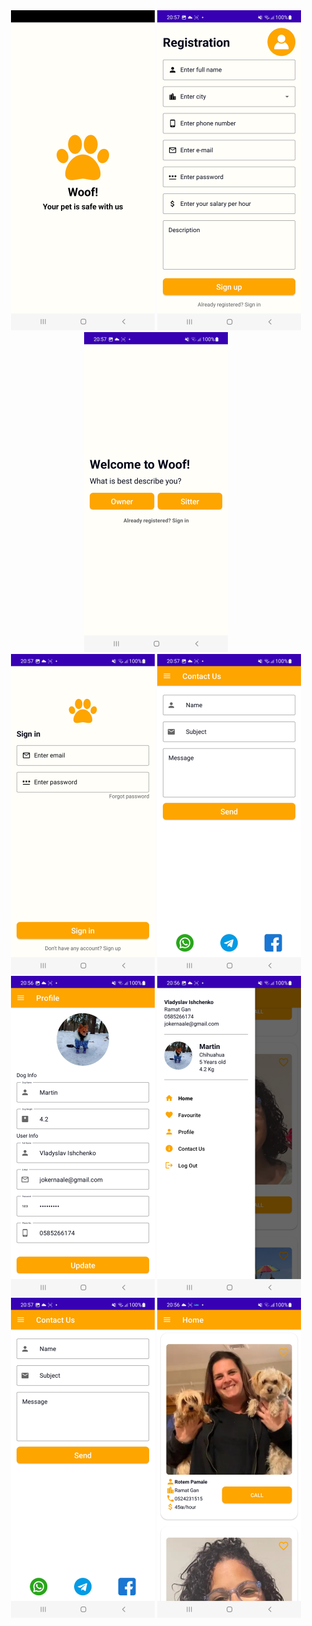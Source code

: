<div align="center">
  <img src="https://github.com/vlady98ish/DogSitterProject/blob/master/Screenshot/Screenshot_20230221-205858.jpg" width="230px" />  
  <img src="https://github.com/vlady98ish/DogSitterProject/blob/master/Screenshot/Screenshot_20230221-205730.jpg" width="230px" />  
  <img src="https://github.com/vlady98ish/DogSitterProject/blob/master/Screenshot/Screenshot_20230221-205722.jpg" width="230px" /><br>
  <img src="https://github.com/vlady98ish/DogSitterProject/blob/master/Screenshot/Screenshot_20230221-205713.jpg" width="230px" />  
  <img src="https://github.com/vlady98ish/DogSitterProject/blob/master/Screenshot/Screenshot_20230221-205705.jpg" width="230px" />
  <img src="https://github.com/vlady98ish/DogSitterProject/blob/master/Screenshot/Screenshot_20230221-205654.jpg" width="230px" />  
  <img src="https://github.com/vlady98ish/DogSitterProject/blob/master/Screenshot/Screenshot_20230221-205644.jpg" width="230px" />  
  <img src="https://github.com/vlady98ish/DogSitterProject/blob/master/Screenshot/Screenshot_20230221-205705.jpg" width="230px" />
  <img src="https://github.com/vlady98ish/DogSitterProject/blob/master/Screenshot/Screenshot_20230221-205616.jpg" width="230px" />
</div>
